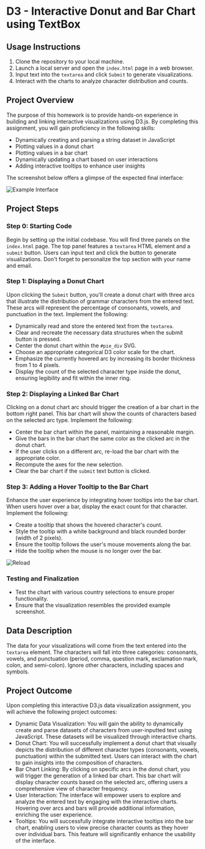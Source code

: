 # D3 - Interactive Donut and Bar Chart using TextBox

## Usage Instructions

1. Clone the repository to your local machine.
2. Launch a local server and open the `index.html` page in a web browser.
3. Input text into the `textarea` and click `Submit` to generate visualizations.
4. Interact with the charts to analyze character distribution and counts.

## Project Overview

The purpose of this homework is to provide hands-on experience in building and linking interactive visualizations using D3.js. By completing this assignment, you will gain proficiency in the following skills:

- Dynamically creating and parsing a string dataset in JavaScript
- Plotting values in a donut chart
- Plotting values in a bar chart
- Dynamically updating a chart based on user interactions
- Adding interactive tooltips to enhance user insights

The screenshot below offers a glimpse of the expected final interface:

![Example Interface](https://github.com/asu-cse578-f2022/homework-3-kevalshah13/blob/main/imgs/interface.png)

## Project Steps

### Step 0: Starting Code

Begin by setting up the initial codebase. You will find three panels on the `index.html` page. The top panel features a `textarea` HTML element and a `submit` button. Users can input text and click the button to generate visualizations. Don't forget to personalize the top section with your name and email.

### Step 1: Displaying a Donut Chart

Upon clicking the `Submit` button, you'll create a donut chart with three arcs that illustrate the distribution of grammar characters from the entered text. These arcs will represent the percentage of consonants, vowels, and punctuation in the text. Implement the following:

- Dynamically read and store the entered text from the `textarea`.
- Clear and recreate the necessary data structures when the submit button is pressed.
- Center the donut chart within the `#pie_div` SVG.
- Choose an appropriate categorical D3 color scale for the chart.
- Emphasize the currently hovered arc by increasing its border thickness from 1 to 4 pixels.
- Display the count of the selected character type inside the donut, ensuring legibility and fit within the inner ring.

### Step 2: Displaying a Linked Bar Chart

Clicking on a donut chart arc should trigger the creation of a bar chart in the bottom right panel. This bar chart will show the counts of characters based on the selected arc type. Implement the following:

- Center the bar chart within the panel, maintaining a reasonable margin.
- Give the bars in the bar chart the same color as the clicked arc in the donut chart.
- If the user clicks on a different arc, re-load the bar chart with the appropriate color.
- Recompute the axes for the new selection.
- Clear the bar chart if the `submit` text button is clicked.

### Step 3: Adding a Hover Tooltip to the Bar Chart

Enhance the user experience by integrating hover tooltips into the bar chart. When users hover over a bar, display the exact count for that character. Implement the following:

- Create a tooltip that shows the hovered character's count.
- Style the tooltip with a white background and black rounded border (width of 2 pixels).
- Ensure the tooltip follows the user's mouse movements along the bar.
- Hide the tooltip when the mouse is no longer over the bar.

![Reload](https://github.com/asu-cse578-f2022/homework-3-kevalshah13/blob/main/imgs/tooltip.gif)

### Testing and Finalization

- Test the chart with various country selections to ensure proper functionality.
- Ensure that the visualization resembles the provided example screenshot.

## Data Description

The data for your visualizations will come from the text entered into the `textarea` element. The characters will fall into three categories: consonants, vowels, and punctuation (period, comma, question mark, exclamation mark, colon, and semi-colon). Ignore other characters, including spaces and symbols.

## Project Outcome

Upon completing this interactive D3.js data visualization assignment, you will achieve the following project outcomes:

- Dynamic Data Visualization: You will gain the ability to dynamically create and parse datasets of characters from user-inputted text using JavaScript. These datasets will be visualized through interactive charts.
- Donut Chart: You will successfully implement a donut chart that visually depicts the distribution of different character types (consonants, vowels, punctuation) within the submitted text. Users can interact with the chart to gain insights into the composition of characters.
- Bar Chart Linking: By clicking on specific arcs in the donut chart, you will trigger the generation of a linked bar chart. This bar chart will display character counts based on the selected arc, offering users a comprehensive view of character frequency.
- User Interaction: The interface will empower users to explore and analyze the entered text by engaging with the interactive charts. Hovering over arcs and bars will provide additional information, enriching the user experience.
- Tooltips: You will successfully integrate interactive tooltips into the bar chart, enabling users to view precise character counts as they hover over individual bars. This feature will significantly enhance the usability of the interface.

